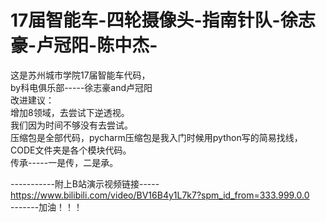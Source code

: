 # 17届智能车-四轮摄像头-指南针队-徐志豪-卢冠阳-陈中杰-
这是苏州城市学院17届智能车代码，  
by科电俱乐部-----徐志豪and卢冠阳  
改进建议：  
增加8领域，去尝试下逆透视。  
我们因为时间不够没有去尝试。    
压缩包是全部代码，pycharm压缩包是我入门时候用python写的简易找线，   
CODE文件夹是各个模块代码。  
传承-----一是传，二是承。  
  
-----------附上B站演示视频链接-----  
https://www.bilibili.com/video/BV16B4y1L7k7?spm_id_from=333.999.0.0  
-------加油！！！
    

